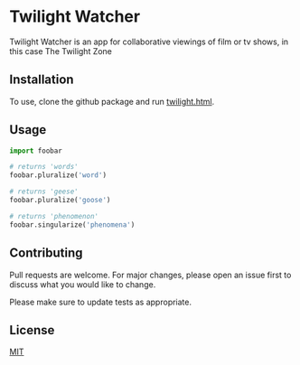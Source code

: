 # Twilight Watcher

Twilight Watcher is an app for collaborative viewings of film or tv shows, in this case The Twilight Zone

## Installation

To use, clone the github package and run [twilight.html](twilight.html).

## Usage

```python
import foobar

# returns 'words'
foobar.pluralize('word')

# returns 'geese'
foobar.pluralize('goose')

# returns 'phenomenon'
foobar.singularize('phenomena')
```

## Contributing

Pull requests are welcome. For major changes, please open an issue first
to discuss what you would like to change.

Please make sure to update tests as appropriate.

## License

[MIT](https://choosealicense.com/licenses/mit/)